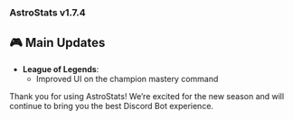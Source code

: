 ### AstroStats v1.7.4

## 🎮 Main Updates

- **League of Legends**:
  - Improved UI on the champion mastery command

Thank you for using AstroStats! We’re excited for the new season and will continue to bring you the best Discord Bot experience.

